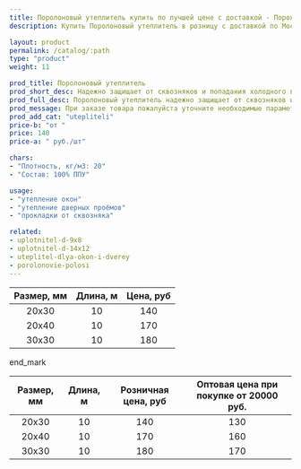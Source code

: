 ```yaml
---
title: Поролоновый утеплитель купить по лучшей цене с доставкой - Поролоныч
description: Купить Поролоновый утеплитель в розницу с доставкой по Москве в интернет-магазине Поролоныча.

layout: product
permalink: /catalog/:path
type: "product"
weight: 11

prod_title: Поролоновый утеплитель
prod_short_desc: Надежно защищает от сквозняков и попадания холодного воздуха в помещение. Используется для утепления дверей и окон.
prod_full_desc: Поролоновый утеплитель надежно защищает от сквозняков и попадания холодного воздуха в помещение. Используется для утепления дверей и окон.
prod_message: При заказе товара пожалуйста уточните необходимые параметры (размер и количество).
prod_add_cat: "utepliteli"
price-b: "от "
price: 140
price-a: " руб./шт"

chars:
- "Плотность, кг/м3: 20"
- "Состав: 100% ППУ"

usage:
- "утепление окон"
- "утепление дверных проёмов"
- "прокладки от сквозняка"

related:
- uplotnitel-d-9x8
- uplotnitel-d-14x12
- uteplitel-dlya-okon-i-dverey
- porolonovie-polosi
---
```

| Размер, мм | Длина, м | Цена, руб
|:-----------:|:---------------:|:-------:|
|20х30|10|140
|20х40|10|170
|30х30|10|180

end_mark

| Размер, мм | Длина, м | Розничная цена, руб | Оптовая цена при покупке от 20000 руб. |
|:-----------:|:---------------:|:---------------------------:|:-----------------------------------------:|
|20х30|10|140|130|
|20х40|10|170|160|
|30х30|10|180|170|